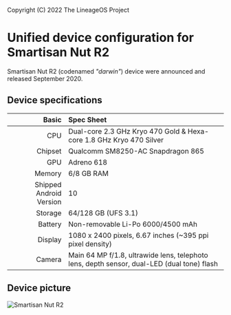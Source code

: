 Copyright (C) 2022 The LineageOS Project

Unified device configuration for Smartisan Nut R2
=========================================
Smartisan Nut R2 (codenamed _"darwin"_)
device were announced and released September 2020.
## Device specifications
Basic   | Spec Sheet
-------:|:-------------------------
CPU     | Dual-core 2.3 GHz Kryo 470 Gold & Hexa-core 1.8 GHz Kryo 470 Silver
Chipset | Qualcomm SM8250-AC Snapdragon 865
GPU     | Adreno 618
Memory  | 6/8 GB RAM
Shipped Android Version | 10
Storage | 64/128 GB (UFS 3.1)
Battery | Non-removable Li-Po 6000/4500 mAh
Display | 1080 x 2400 pixels, 6.67 inches (~395 ppi pixel density)
Camera  | Main 64 MP f/1.8, ultrawide lens, telephoto lens, depth sensor, dual-LED (dual tone) flash
## Device picture
![Smartisan Nut R2](https://resource.smartisan.com/resource/623bad86546352a2035ec704e2faf041.png?x-oss-process=image/resize,w_1054/format,webp "Smartisan Nut R2")